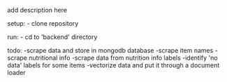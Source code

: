 add description here


setup:
    - clone repository

run:
    - cd to 'backend' directory


todo:
    -scrape data and store in mongodb database
        -scrape item names
        -scrape nutritional info
            -scrape data from nutrition info labels
            -identify 'no data' labels for some items
    -vectorize data and put it through a document loader